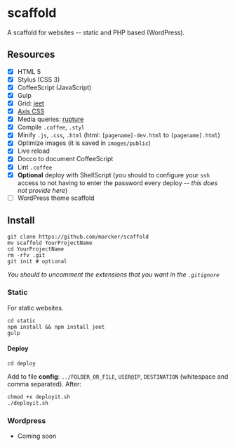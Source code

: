 scaffold
========

A scaffold for websites -- static and PHP based (WordPress).

## Resources

- [x] HTML 5
- [x] Stylus (CSS 3)
- [x] CoffeeScript (JavaScript)
- [x] Gulp
- [x] Grid: [jeet](http://jeet.gs)
- [x] [Axis CSS](http://roots.cx/axis/)
- [x] Media queries: [rupture](http://jenius.github.io/rupture/)
- [x] Compile `.coffee`, `.styl`
- [x] Minify `.js`, `.css`, `.html` (html: `[pagename]-dev.html` to `[pagename].html`)
- [x] Optimize images (it is saved in `images/public`)
- [x] Live reload
- [x] Docco to document CoffeeScript
- [x] Lint `.coffee`
- [x] **Optional** deploy with ShellScript (you should to configure your `ssh` access to not having to enter the password every deploy -- *this does not provide here*)
- [ ] WordPress theme scaffold

## Install

```
git clone https://github.com/marcker/scaffold
mv scaffold YourProjectName
cd YourProjectName
rm -rfv .git
git init # optional
```

*You should to uncomment the extensions that you want in the `.gitignore`*

### Static

For static websites.

```
cd static
npm install && npm install jeet
gulp
```

#### Deploy

```
cd deploy
```

Add to file **config**: `../FOLDER_OR_FILE`, `USER@IP`, `DESTINATION` (whitespace and comma separated). After:

```
chmod +x deployit.sh
./deployit.sh
```

### Wordpress

* Coming soon
